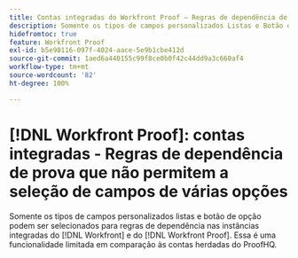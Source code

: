 ```yaml
---
title: Contas integradas do Workfront Proof – Regras de dependência de prova não estão permitindo a seleção de campos de várias opções
description: Somente os tipos de campos personalizados Listas e Botão de opção podem ser selecionados para regras de dependência nas instâncias integradas do  [!DNL Workfront]  e do  [!DNL Workfront Proof] . Essa é uma funcionalidade limitada em comparação às contas herdadas do ProofHQ.
hidefromtoc: true
feature: Workfront Proof
exl-id: b5e90116-097f-4024-aace-5e9b1cbe412d
source-git-commit: 1aed6a440155c99f8ce0b0f42c44dd9a3c660af4
workflow-type: tm+mt
source-wordcount: '82'
ht-degree: 100%

---
```


# [!DNL Workfront Proof]: contas integradas - Regras de dependência de prova que não permitem a seleção de campos de várias opções

<!--valid issue; Won't fix-->

Somente os tipos de campos personalizados listas e botão de opção podem ser selecionados para regras de dependência nas instâncias integradas do [!DNL Workfront] e do [!DNL Workfront Proof]. Essa é uma funcionalidade limitada em comparação às contas herdadas do ProofHQ.

